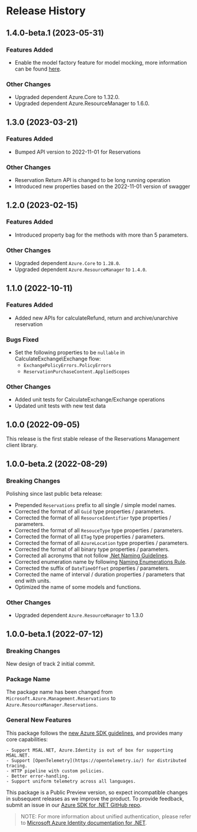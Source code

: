# Release History

## 1.4.0-beta.1 (2023-05-31)

### Features Added

- Enable the model factory feature for model mocking, more information can be found [here](https://azure.github.io/azure-sdk/dotnet_introduction.html#dotnet-mocking-factory-builder).

### Other Changes

- Upgraded dependent Azure.Core to 1.32.0.
- Upgraded dependent Azure.ResourceManager to 1.6.0.

## 1.3.0 (2023-03-21)

### Features Added

- Bumped API version to 2022-11-01 for Reservations

### Other Changes

- Reservation Return API is changed to be long running operation
- Introduced new properties based on the 2022-11-01 version of swagger

## 1.2.0 (2023-02-15)

### Features Added

- Introduced property bag for the methods with more than 5 parameters.

### Other Changes

- Upgraded dependent `Azure.Core` to `1.28.0`.
- Upgraded dependent `Azure.ResourceManager` to `1.4.0`.

## 1.1.0 (2022-10-11)

### Features Added
- Added new APIs for calculateRefund, return and archive/unarchive reservation

### Bugs Fixed
- Set the following properties to be `nullable` in CalculateExchange\Exchange flow:
    - `ExchangePolicyErrors.PolicyErrors`
    - `ReservationPurchaseContent.AppliedScopes`

### Other Changes
- Added unit tests for CalculateExchange/Exchange operations
- Updated unit tests with new test data

## 1.0.0 (2022-09-05)

This release is the first stable release of the Reservations Management client library.

## 1.0.0-beta.2 (2022-08-29)

### Breaking Changes

Polishing since last public beta release:
- Prepended `Reservations` prefix to all single / simple model names.
- Corrected the format of all `Guid` type properties / parameters.
- Corrected the format of all `ResourceIdentifier` type properties / parameters.
- Corrected the format of all `ResouceType` type properties / parameters.
- Corrected the format of all `ETag` type properties / parameters.
- Corrected the format of all `AzureLocation` type properties / parameters.
- Corrected the format of all binary type properties / parameters.
- Corrected all acronyms that not follow [.Net Naming Guidelines](https://docs.microsoft.com/dotnet/standard/design-guidelines/naming-guidelines).
- Corrected enumeration name by following [Naming Enumerations Rule](https://docs.microsoft.com/dotnet/standard/design-guidelines/names-of-classes-structs-and-interfaces#naming-enumerations).
- Corrected the suffix of `DateTimeOffset` properties / parameters.
- Corrected the name of interval / duration properties / parameters that end with units.
- Optimized the name of some models and functions.

### Other Changes

- Upgraded dependent `Azure.ResourceManager` to 1.3.0

## 1.0.0-beta.1 (2022-07-12)

### Breaking Changes

New design of track 2 initial commit.

### Package Name

The package name has been changed from `Microsoft.Azure.Management.Reservations` to `Azure.ResourceManager.Reservations`.

### General New Features

This package follows the [new Azure SDK guidelines](https://azure.github.io/azure-sdk/general_introduction.html), and provides many core capabilities:

    - Support MSAL.NET, Azure.Identity is out of box for supporting MSAL.NET.
    - Support [OpenTelemetry](https://opentelemetry.io/) for distributed tracing.
    - HTTP pipeline with custom policies.
    - Better error-handling.
    - Support uniform telemetry across all languages.

This package is a Public Preview version, so expect incompatible changes in subsequent releases as we improve the product. To provide feedback, submit an issue in our [Azure SDK for .NET GitHub repo](https://github.com/Azure/azure-sdk-for-net/issues).

> NOTE: For more information about unified authentication, please refer to [Microsoft Azure Identity documentation for .NET](https://docs.microsoft.com//dotnet/api/overview/azure/identity-readme?view=azure-dotnet).
